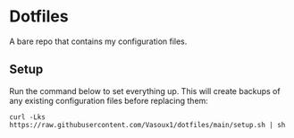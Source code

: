 # Dotfiles 

A bare repo that contains my configuration files.

## Setup

Run the command below to set everything up. This will create backups of any existing configuration files before replacing them:

```
curl -Lks https://raw.githubusercontent.com/Vasoux1/dotfiles/main/setup.sh | sh
```
